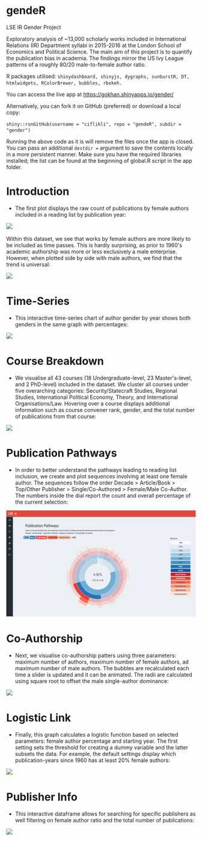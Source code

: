 # gendeR

LSE IR Gender Project

Exploratory analysis of ~13,000 scholarly works included in International Relations (IR) Department syllabi in 2015-2016 at the London School of Economics and Political Science. The main aim of this project is to quantify the publication bias in academia. The findings mirror the US Ivy League patterns of a roughly 80/20 male-to-female author ratio.

R packages utilised: ```shinydashboard, shinyjs, dygraphs, sunburstR, DT, htmlwidgets, RColorBrewer, bubbles, rbokeh.```

You can access the live app at https://gokhan.shinyapps.io/gender/

Alternatively, you can fork it on GitHub (preferred) or download a local copy:

    shiny::runGitHub(username = "ciflikli", repo = "gendeR", subdir = "gender")

Running the above code as it is will remove the files once the app is closed. You can pass an additional ```destdir =``` argument to save the contents locally in a more persistent manner. Make sure you have the required libraries installed; the list can be found at the beginning of global.R script in the app folder.

# Introduction

* The first plot displays the raw count of publications by female authors included in a reading list by publication year:

![](/img/plot1.png)

Within this dataset, we see that works by female authors are more likely to be included as time passes. This is hardly surprising, as prior to 1960's academic authorship was more or less exclusively a male enterprise. However, when plotted side by side with male authors, we find that the trend is universal:

![](/img/intro.png)

# Time-Series

* This interactive time-series chart of author gender by year shows both genders in the same graph with percentages:

![](/img/ts.png)

# Course Breakdown

* We visualise all 43 courses (18 Undergraduate-level, 23 Master's-level, and 2 PhD-level) included in the dataset. We cluster all courses under five overarching categories: Security/Statecraft Studies, Regional Studies, International Political Economy, Theory, and International Organisations/Law. Hovering over a course displays additional information such as course convener rank, gender, and the total number of publications from that course:

![](/img/bokeh.png)

# Publication Pathways

* In order to better understand the pathways leading to reading list inclusion, we create and plot sequences involving at least one female author. The sequences follow the order Decade > Article/Book > Top/Other Publisher > Single/Co-Authored > Female/Male Co-Author. The numbers inside the dial report the count and overall percentage of the current selection:

![](/img/sunburst.png)
# Co-Authorship

* Next, we visualise co-authorship patters using three parameters: maximum number of authors, maximum number of female authors, ad maximum number of male authors. The bubbles are recalculated each time a slider is updated and it can be animated. The radii are calculated using square root to offset the male single-author dominance:

![](/img/bubbles.png)

# Logistic Link

* Finally, this graph calculates a logistic function based on selected parameters: female author percentage and starting year. The first setting sets the threshold for creating a dummy variable and the latter subsets the data. For example, the default settings display which publication-years since 1960 has at least 20% female authors:

![](/img/logit.png)

# Publisher Info

* This interactive dataframe allows for searching for specific publishers as well filtering on female author ratio and the total number of publications:

![](/img/pub.png)

